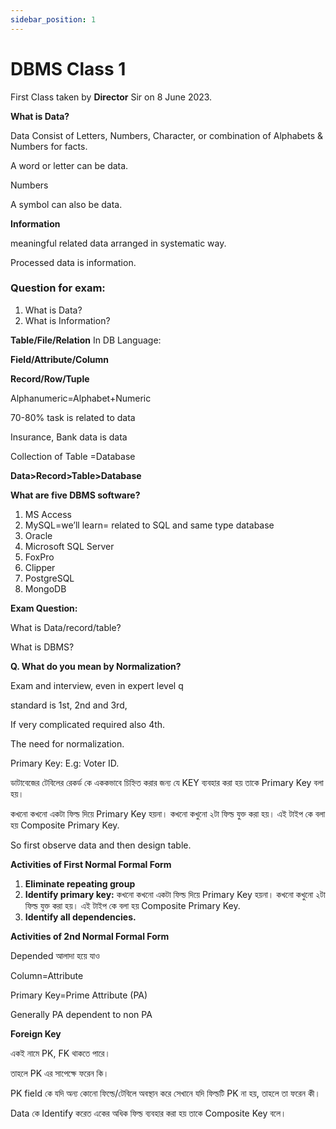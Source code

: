 ```yaml
---
sidebar_position: 1
---
```


# DBMS Class 1

First Class taken by **Director** Sir on 8 June 2023.

**What is Data?**

Data Consist of Letters, Numbers, Character, or combination of Alphabets & Numbers for facts. 

A word or letter can be data. 

Numbers

A symbol can also be data. 

**Information**

meaningful related data arranged in systematic way. 

Processed data is information. 

### **Question for exam:**

1. What is Data?
2. What is Information?

**Table/File/Relation**
In DB Language: 

**Field/Attribute/Column** 

**Record/Row/Tuple**

Alphanumeric=Alphabet+Numeric

70-80% task is related to data

Insurance, Bank data is data

Collection of Table =Database

**Data>Record>Table>Database**

**What are five DBMS software?**

1. MS Access
2. MySQL=we’ll learn= related to SQL and same type database
3. Oracle
4. Microsoft SQL Server
5. FoxPro
6. Clipper
7. PostgreSQL
8. MongoDB

**Exam Question:** 

What is Data/record/table?

What is DBMS?

**Q. What do you mean by Normalization?** 

Exam and interview, even in expert level q

standard is 1st, 2nd and 3rd, 

If very complicated required also 4th.

The need for normalization. 

Primary Key: E.g: Voter ID. 

ডাটাবেজের টেবিলের রেকর্ড কে এককভাবে চিহ্নিত করার জন্য যে  KEY ব্যবহার করা হয় তাকে Primary Key বলা হয়। 

কখনো কখনো একটা ফিল্ড দিয়ে Primary Key হয়না। কখনো কখুনো ২টা ফিল্ড যুক্ত করা হয়। এই টাইপ কে বলা হয় Composite Primary Key.

So first observe data and then design table.

**Activities of First Normal Formal Form**

1. **Eliminate repeating group**
2. **Identify primary key:** কখনো কখনো একটা ফিল্ড দিয়ে Primary Key হয়না। কখনো কখুনো ২টা ফিল্ড যুক্ত করা হয়। এই টাইপ কে বলা হয় Composite Primary Key. 
3. **Identify all dependencies.**

**Activities of 2nd Normal Formal Form**

Depended আলাদা হয়ে যাও

Column=Attribute

Primary Key=Prime Attribute (PA)

Generally PA dependent to non PA

**Foreign Key**

একই নামে PK, FK থাকতে পারে। 

তাহলে PK এর সাপেক্ষে ফরেন কি। 

PK field কে যদি অন্য কোনো ফিল্ডে/টেবিলে অবস্থান করে সেখানে যদি ফিল্ডটি PK না হয়, তাহলে তা ফরেন কী।  

Data কে Identify করেত একের অধিক ফিল্ড ব্যবহার করা হয় তাকে Composite Key বলে।